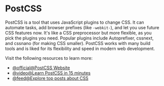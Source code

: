 # PostCSS

PostCSS is a tool that uses JavaScript plugins to change CSS. It can automate tasks, add browser prefixes (like `-webkit-`), and let you use future CSS features now. It's like a CSS preprocessor but more flexible, as you pick the plugins you need. Popular plugins include Autoprefixer, cssnext, and cssnano (for making CSS smaller). PostCSS works with many build tools and is liked for its flexibility and speed in modern web development.

Visit the following resources to learn more:

- [@official@PostCSS Website](https://postcss.org/)
- [@video@Learn PostCSS in 15 minutes](https://www.youtube.com/watch?v=Kn2SKUOaoT4)
- [@feed@Explore top posts about CSS](https://app.daily.dev/tags/css?ref=roadmapsh)
